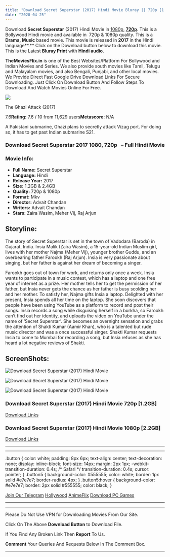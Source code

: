 ```yaml
---
title: "Download Secret Superstar (2017) Hindi Movie Bluray || 720p [1.2GB] || 1080p [2.4GB]"
date: "2020-04-25"
---
```


Download **Secret Superstar** (2017) Hindi Movie in [1080p](https://1moviesflix.com/1080p-movies/), [**720p**](https://1moviesflix.com/720p-movies/). This is a Bollywood Hindi movie and available in  720p & 1080p quality. This is a **Drama, Music** based movie. This movie is released in **2017** in the Hindi language**.** Click on the Download button below to download this movie. This is the Latest **Bluray Print** with **Hindi audio**.

**TheMoviesFlix.in** is one of the Best Websites/Platform For Bollywood and Indian Movies and Series. We also provide south movies like Tamil, Telugu and Malayalam movies, and also Bengali, Punjabi, and other local movies. We Provide Direct Fast Google Drive Download Links For Secure Downloading. Just Click On Download Button And Follow Steps To Download And Watch Movies Online For Free.

[![](https://m.media-amazon.com/images/M/MV5BZWJjM2U2ODUtNDZkZi00NjdhLWE0MzMtYzIyNzE0ZTcyNmJkL2ltYWdlXkEyXkFqcGdeQXVyNjQ2MjQ5NzM@._V1_SX300.jpg)](https://www.imdb.com/title/tt6299040/ "The Ghazi Attack")

The Ghazi Attack (2017)

7.6**Rating:** 7.6 / 10 from 11,629 users**Metascore:** N/A

A Pakistani submarine, Ghazi plans to secretly attack Vizag port. For doing so, it has to get past Indian submarine S21.

### Download Secret Superstar 2017 1080, 720p   – Full Hindi Movie

### Movie Info:

- **Full Name:** Secret Superstar
- **Language:** Hindi
- **Release Year:** 2017
- **Size:** 1.2GB & 2.4GB
- **Quality:** 720p & 1080p
- **Format:** Mkv
- **Director:** Advait Chandan
- **Writers:** Advait Chandan
- **Stars:** Zaira Wasim, Meher Vij, Raj Arjun

## Storyline:

The story of Secret Superstar is set in the town of Vadodara (Baroda) in Gujarat, India. Insia Malik (Zaira Wasim), a 15-year-old Indian Muslim girl, lives with her mother Najma (Meher Vij), younger brother Guddu, and an overbearing father Farookh (Raj Arjun). Insia is very passionate about singing, but her father is against her dream of becoming a singer.

Farookh goes out of town for work, and returns only once a week. Insia wants to participate in a music contest, which has a laptop and one free year of internet as a prize. Her mother tells her to get the permission of her father, but Insia never gets the chance as her father is busy scolding her and her mother. To satisfy her, Najma gifts Insia a laptop. Delighted with her present, Insia spends all her time on the laptop. She soon discovers that people have been using YouTube as a platform to record and post their songs. Insia records a song while disguising herself in a burkha, so Farookh can’t find out her identity, and uploads the video on YouTube under the name of ‘Secret Superstar’. She becomes an overnight sensation and grabs the attention of Shakti Kumar (Aamir Khan), who is a talented but rude music director and was a once successful singer. Shakti Kumar requests Insia to come to Mumbai for recording a song, but Insia refuses as she has heard a lot negative reviews of Shakti.

## ScreenShots:

![Download Secret Superstar (2017) Hindi Movie](https://imgur.com/MxLi3yx.png)

![Download Secret Superstar (2017) Hindi Movie](https://imgur.com/U6AQpEP.png)

![Download Secret Superstar (2017) Hindi Movie](https://imgur.com/d9440EW.png)

### Download Secret Superstar (2017) Hindi Movie 720p \[1.2GB\]

[Download Links](https://1moviesflix.com?a270777880=SU1SWFdiZkZYY1NLRk5vNm1zMXhrcVZYNm1YcXYvRnpvWllSSWwxdGlOWWN4RVVVS0xPS0t1VitpRGs4cFh2STNScWRMU3ZvZC9zZFJIb2l3MHY5NjhjMkw2NUlZcjFmYTV6NysrS2FoRW89)

### Download Secret Superstar (2017) Hindi Movie 1080p \[2.2GB\] 

[Download Links](https://1moviesflix.com?a270777880=SU1SWFdiZkZYY1NLRk5vNm1zMXhrcVZYNm1YcXYvRnpvWllSSWwxdGlOWWN4RVVVS0xPS0t1VitpRGs4cFh2SW56dmNOK05nbDdHblZoeGJEMEM5Z0tWMUN5OHExaE55QmFCK0ZJMzZYVmM9)

* * *

* * *

.button { color: white; padding: 8px 6px; text-align: center; text-decoration: none; display: inline-block; font-size: 14px; margin: 2px 1px; -webkit-transition-duration: 0.4s; /\* Safari \*/ transition-duration: 0.4s; cursor: pointer; } .button5 { background-color: #555555; color: white; border: 1px solid #e7e7e7; border-radius: 4px; } .button5:hover { background-color: #e7e7e7; border: 2px solid #555555; color: black; }

[Join Our Telegram](http://gdrivepro.xyz/join.php) [Hollywood](https://moviesverse.com/) [AnimeFlix](https://animeflix.in/) [Download PC Games](https://gamesflix.net/)  

* * *

* * *

  

Please Do Not Use VPN for Downloading Movies From Our Site.

Click On The Above **Download Button** to Download File.

If You Find Any Broken Link Then **Report** To Us.

**Comment** Your Queries And Requests Below In The Comment Box.

* * *
